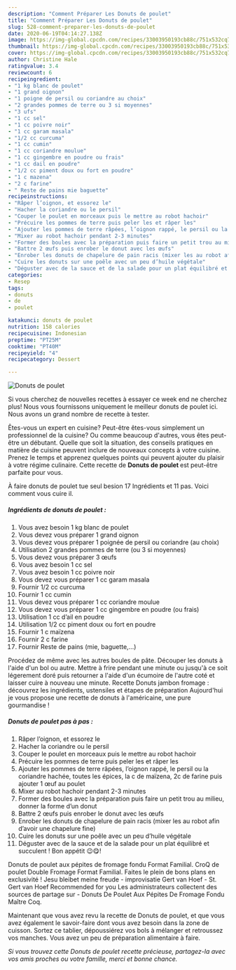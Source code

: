 ```yaml
---
description: "Comment Préparer Les Donuts de poulet"
title: "Comment Préparer Les Donuts de poulet"
slug: 528-comment-preparer-les-donuts-de-poulet
date: 2020-06-19T04:14:27.138Z
image: https://img-global.cpcdn.com/recipes/33003950193cb88c/751x532cq70/donuts-de-poulet-photo-principale-de-la-recette.jpg
thumbnail: https://img-global.cpcdn.com/recipes/33003950193cb88c/751x532cq70/donuts-de-poulet-photo-principale-de-la-recette.jpg
cover: https://img-global.cpcdn.com/recipes/33003950193cb88c/751x532cq70/donuts-de-poulet-photo-principale-de-la-recette.jpg
author: Christine Hale
ratingvalue: 3.4
reviewcount: 6
recipeingredient:
- "1 kg blanc de poulet"
- "1 grand oignon"
- "1 poigne de persil ou coriandre au choix"
- "2 grandes pommes de terre ou 3 si moyennes"
- "3 ufs"
- "1 cc sel"
- "1 cc poivre noir"
- "1 cc garam masala"
- "1/2 cc curcuma"
- "1 cc cumin"
- "1 cc coriandre moulue"
- "1 cc gingembre en poudre ou frais"
- "1 cc dail en poudre"
- "1/2 cc piment doux ou fort en poudre"
- "1 c mazena"
- "2 c farine"
- " Reste de pains mie baguette"
recipeinstructions:
- "Râper l’oignon, et essorez le"
- "Hacher la coriandre ou le persil"
- "Couper le poulet en morceaux puis le mettre au robot hachoir"
- "Précuire les pommes de terre puis peler les et râper les"
- "Ajouter les pommes de terre râpées, l’oignon rappé, le persil ou la coriandre hachée, toutes les épices, la c de maïzena, 2c de farine puis ajouter 1 œuf au poulet"
- "Mixer au robot hachoir pendant 2-3 minutes"
- "Former des boules avec la préparation puis faire un petit trou au milieu, donner la forme d’un donut"
- "Battre 2 œufs puis enrober le donut avec les œufs"
- "Enrober les donuts de chapelure de pain racis (mixer les au robot afin d’avoir une chapelure fine)"
- "Cuire les donuts sur une poêle avec un peu d’huile végétale"
- "Déguster avec de la sauce et de la salade pour un plat équilibré et succulent ! Bon appétit 😉😋!"
categories:
- Resep
tags:
- donuts
- de
- poulet

katakunci: donuts de poulet 
nutrition: 158 calories
recipecuisine: Indonesian
preptime: "PT25M"
cooktime: "PT40M"
recipeyield: "4"
recipecategory: Dessert

---
```



![Donuts de poulet](https://img-global.cpcdn.com/recipes/33003950193cb88c/751x532cq70/donuts-de-poulet-photo-principale-de-la-recette.jpg)

Si vous cherchez de nouvelles recettes à essayer ce week end ne cherchez plus! Nous vous fournissons uniquement le meilleur donuts de poulet ici. Nous avons un grand nombre de recette à tester.

Êtes-vous un expert en cuisine? Peut-être êtes-vous simplement un professionnel de la cuisine? Ou comme beaucoup d'autres, vous êtes peut-être un débutant. Quelle que soit la situation, des conseils pratiques en matière de cuisine peuvent inclure de nouveaux concepts à votre cuisine. Prenez le temps et apprenez quelques points qui peuvent ajouter du plaisir à votre régime culinaire. Cette recette de <strong> Donuts de poulet </strong> est peut-être parfaite pour vous.

<!--inarticleads1-->

À faire donuts de poulet tue seul besion 17 Ingrédients et 11 pas. Voici comment vous cuire il.

##### Ingrédients de donuts de poulet :

1. Vous avez besoin 1 kg blanc de poulet
1. Vous devez vous préparer 1 grand oignon
1. Vous devez vous préparer 1 poignée de persil ou coriandre (au choix)
1. Utilisation 2 grandes pommes de terre (ou 3 si moyennes)
1. Vous devez vous préparer 3 œufs
1. Vous avez besoin 1 cc sel
1. Vous avez besoin 1 cc poivre noir
1. Vous devez vous préparer 1 cc garam masala
1. Fournir 1/2 cc curcuma
1. Fournir 1 cc cumin
1. Vous devez vous préparer 1 cc coriandre moulue
1. Vous devez vous préparer 1 cc gingembre en poudre (ou frais)
1. Utilisation 1 cc d’ail en poudre
1. Utilisation 1/2 cc piment doux ou fort en poudre
1. Fournir 1 c maïzena
1. Fournir 2 c farine
1. Fournir  Reste de pains (mie, baguette,...)


Procédez de même avec les autres boules de pâte. Découper les donuts à l&#39;aide d&#39;un bol ou autre. Mettre à frire pendant une minute ou jusqu&#39;à ce soit légerement doré puis retourner a l&#39;aide d&#39;un écumoire de l&#39;autre coté et laisser cuire à nouveau une minute. Recette Donuts jambon fromage : découvrez les ingrédients, ustensiles et étapes de préparation Aujourd&#39;hui je vous propose une recette de donuts à l&#39;américaine, une pure gourmandise ! 

<!--inarticleads2-->

##### Donuts de poulet pas à pas :

1. Râper l’oignon, et essorez le
1. Hacher la coriandre ou le persil
1. Couper le poulet en morceaux puis le mettre au robot hachoir
1. Précuire les pommes de terre puis peler les et râper les
1. Ajouter les pommes de terre râpées, l’oignon rappé, le persil ou la coriandre hachée, toutes les épices, la c de maïzena, 2c de farine puis ajouter 1 œuf au poulet
1. Mixer au robot hachoir pendant 2-3 minutes
1. Former des boules avec la préparation puis faire un petit trou au milieu, donner la forme d’un donut
1. Battre 2 œufs puis enrober le donut avec les œufs
1. Enrober les donuts de chapelure de pain racis (mixer les au robot afin d’avoir une chapelure fine)
1. Cuire les donuts sur une poêle avec un peu d’huile végétale
1. Déguster avec de la sauce et de la salade pour un plat équilibré et succulent ! Bon appétit 😉😋!


Donuts de poulet aux pépites de fromage fondu Format Familial. CroQ de poulet Double Fromage Format Familial. Faites le plein de bons plans en exclusivité ! Jesu bleibet meine freude - improvisatie Gert van Hoef - St. Gert van Hoef Recommended for you Les administrateurs collectent des sources de partage sur - Donuts De Poulet Aux Pépites De Fromage Fondu Maître Coq. 

<!--inarticleads1-->

<p>
Maintenant que vous avez revu la recette de Donuts de poulet, et que vous avez également le savoir-faire dont vous avez besoin dans la zone de cuisson. Sortez ce tablier, dépoussiérez vos bols à mélanger et retroussez vos manches. Vous avez un peu de préparation alimentaire à faire.
</p>

<p>
<i>Si vous trouvez cette Donuts de poulet recette précieuse, partagez-la avec vos amis proches ou votre famille, merci et bonne chance.</i>
</p>

